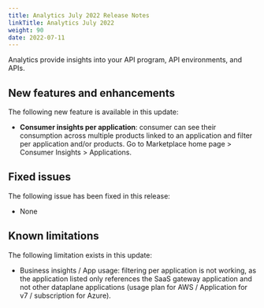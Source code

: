 ```yaml
---
title: Analytics July 2022 Release Notes
linkTitle: Analytics July 2022
weight: 90
date: 2022-07-11
---
```


Analytics provide insights into your API program, API environments, and APIs.

## New features and enhancements

The following new feature is available in this update:

* **Consumer insights per application**: consumer can see their consumption across multiple products linked to an application and filter per application and/or products. Go to Marketplace home page > Consumer Insights > Applications.

## Fixed issues

The following issue has been fixed in this release:

* None

## Known limitations

The following limitation exists in this update:

* Business insights / App usage: filtering per application is not working, as the application listed only references the SaaS gateway application and not other dataplane applications (usage plan for AWS / Application for v7 / subscription for Azure).
